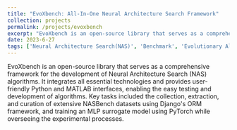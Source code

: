```yaml
---
title: "EvoXbench: All-In-One Neural Architecture Search Framework"
collection: projects
permalink: /projects/evoxbench
excerpt: "EvoXbench is an open-source library that serves as a comprehensive framework for the development of Neural Architecture Search (NAS) algorithms. It integrates all essential technologies and provides user-friendly Python and MATLAB interfaces, enabling the easy testing and development of algorithms. Key tasks included the collection, extraction, and curation of extensive NASBench datasets using Django's ORM framework, and training an MLP surrogate model using PyTorch while overseeing the experimental processes. "
date: 2023-6-27
tags: ['Neural Architecture Search(NAS)', 'Benchmark', 'Evolutionary Algorithm(EA)']
---
```


EvoXbench is an open-source library that serves as a comprehensive framework for the development of Neural Architecture Search (NAS) algorithms. It integrates all essential technologies and provides user-friendly Python and MATLAB interfaces, enabling the easy testing and development of algorithms. Key tasks included the collection, extraction, and curation of extensive NASBench datasets using Django's ORM framework, and training an MLP surrogate model using PyTorch while overseeing the experimental processes. 